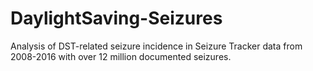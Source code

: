 # DaylightSaving-Seizures
Analysis of DST-related seizure incidence in Seizure Tracker data from 2008-2016 with over 12 million documented seizures.
